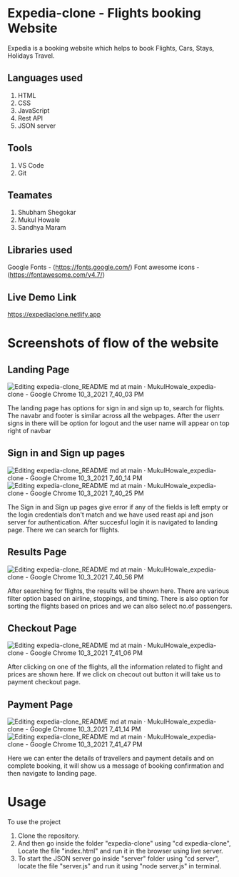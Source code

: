 # Expedia-clone - Flights booking Website

Expedia is a booking website which helps to book Flights, Cars, Stays, Holidays Travel.

## Languages used

1. HTML
2. CSS
3. JavaScript
4. Rest API
5. JSON server

## Tools

1. VS Code
2. Git

## Teamates

1. Shubham Shegokar
2. Mukul Howale
3. Sandhya Maram

## Libraries used 

Google Fonts - (https://fonts.google.com/)
Font awesome icons - (https://fontawesome.com/v4.7/)

## Live Demo Link

https://expediaclone.netlify.app

# Screenshots of flow of the website

## Landing Page
![Editing expedia-clone_README md at main · MukulHowale_expedia-clone - Google Chrome 10_3_2021 7_40_03 PM](https://user-images.githubusercontent.com/73633390/135757720-6bae8d0a-7183-41c8-81f9-ec54f167afbf.png)

  The landing page has options for sign in and sign up to, search for flights. The navabr and footer is similar across all the webpages. After the userr signs in there will be option for logout and the user name will appear on top right of navbar

## Sign in and Sign up pages
![Editing expedia-clone_README md at main · MukulHowale_expedia-clone - Google Chrome 10_3_2021 7_40_14 PM](https://user-images.githubusercontent.com/73633390/135757878-13e96ddc-3014-4f26-b95b-26d1929f5a56.png)
![Editing expedia-clone_README md at main · MukulHowale_expedia-clone - Google Chrome 10_3_2021 7_40_25 PM](https://user-images.githubusercontent.com/73633390/135757882-a1f19f9f-4095-4811-9fa2-472256fe3dd0.png)

  The Sign in and Sign up pages give error if any of the fields is left empty or the login credentials don't match and we have used reast api and json server for authentication.
  After succesful login it is navigated to landing page.
  There we can search for flights.
## Results Page
 ![Editing expedia-clone_README md at main · MukulHowale_expedia-clone - Google Chrome 10_3_2021 7_40_56 PM](https://user-images.githubusercontent.com/73633390/135757999-7c327dbb-767f-4ba7-b9ca-db1e79c3cd07.png)

After searching for flights, the results will be shown here. There are various filter option based on airline, stoppings, and timing. There is also option for sorting the flights based on prices and we can also select no.of passengers.
## Checkout Page
![Editing expedia-clone_README md at main · MukulHowale_expedia-clone - Google Chrome 10_3_2021 7_41_06 PM](https://user-images.githubusercontent.com/73633390/135758159-412e93f5-1385-4f94-a35e-e12c29ab2ed9.png)

After clicking on one of the flights, all the information related to flight and prices are shown here. If we click on checout out button it will take us to payment checkout page.
## Payment Page

![Editing expedia-clone_README md at main · MukulHowale_expedia-clone - Google Chrome 10_3_2021 7_41_14 PM](https://user-images.githubusercontent.com/73633390/135758236-5f92c52f-828a-4f9d-be3c-d1eb2ade231b.png)
![Editing expedia-clone_README md at main · MukulHowale_expedia-clone - Google Chrome 10_3_2021 7_41_47 PM](https://user-images.githubusercontent.com/73633390/135758242-26ab395d-1427-43ef-8ea6-b6b66a7e9798.png)

Here we can enter the details of travellers and payment details and on complete booking, it will show us a message of booking confirmation and then navigate to landing page.



# Usage

To use the project 
1. Clone the repository.
2. And then go inside the folder "expedia-clone" using "cd expedia-clone", Locate the file "index.html" and run it in the browser using live server.
3. To start the JSON server go inside "server" folder using "cd server", locate the file "server.js" and run it using "node server.js" in terminal.

